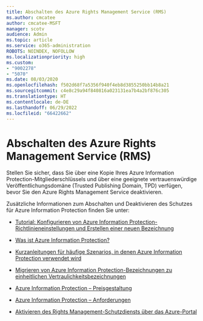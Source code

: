 ```yaml
---
title: Abschalten des Azure Rights Management Service (RMS)
ms.author: cmcatee
author: cmcatee-MSFT
manager: scotv
audience: Admin
ms.topic: article
ms.service: o365-administration
ROBOTS: NOINDEX, NOFOLLOW
ms.localizationpriority: high
ms.custom:
- "9002278"
- "5070"
ms.date: 08/03/2020
ms.openlocfilehash: f502d68f7a5356f940f4eb8d3855250bb14b8a21
ms.sourcegitcommit: c4e8c29a94f840816a023131ea7b4a2bf876c305
ms.translationtype: HT
ms.contentlocale: de-DE
ms.lasthandoff: 06/29/2022
ms.locfileid: "66422662"
---
```

# <a name="decommission-azure-rights-management-service-rms"></a>Abschalten des Azure Rights Management Service (RMS)

Stellen Sie sicher, dass Sie über eine Kopie Ihres Azure Information Protection-Mitgliederschlüssels und über eine geeignete vertrauenswürdige Veröffentlichungsdomäne (Trusted Publishing Domain, TPD) verfügen, bevor Sie den Azure Rights Management Service deaktivieren.

Zusätzliche Informationen zum Abschalten und Deaktivieren des Schutzes für Azure Information Protection finden Sie unter:

- [Tutorial: Konfigurieren von Azure Information Protection-Richtlinieneinstellungen und Erstellen einer neuen Bezeichnung](https://docs.microsoft.com/azure/information-protection/get-started/infoprotect-quick-start-tutorial)
- [Was ist Azure Information Protection?](https://docs.microsoft.com/azure/information-protection/what-is-information-protection)
- [Kurzanleitungen für häufige Szenarios, in denen Azure Information Protection verwendet wird](https://docs.microsoft.com/azure/information-protection/how-to-guides)  
    
- [Migrieren von Azure Information Protection-Bezeichnungen zu einheitlichen Vertraulichkeitsbezeichnungen](https://docs.microsoft.com/azure/information-protection/configure-policy-migrate-labels)  
    
- [Azure Information Protection – Preisgestaltung](https://azure.microsoft.com/solutions/information-protection)  
    
- [Azure Information Protection – Anforderungen](https://docs.microsoft.com/azure/information-protection/get-started/requirements)  
    
- [Aktivieren des Rights Management-Schutzdiensts über das Azure-Portal](https://docs.microsoft.com/azure/information-protection/deploy-use/activate-azure)